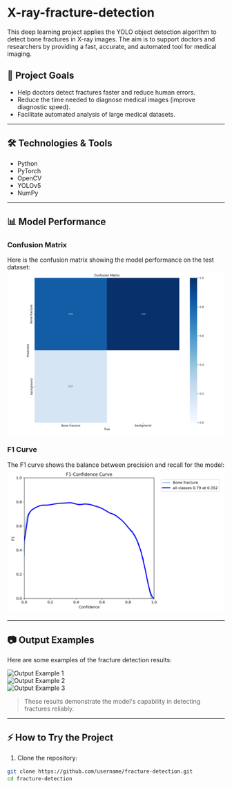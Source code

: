 # X-ray-fracture-detection
This deep learning project applies the YOLO object detection algorithm to detect bone fractures in X-ray images. The aim is to support doctors and researchers by providing a fast, accurate, and automated tool for medical imaging.


## 🎯 Project Goals
- Help doctors detect fractures faster and reduce human errors.  
- Reduce the time needed to diagnose medical images (improve diagnostic speed).  
- Facilitate automated analysis of large medical datasets.  

---

## 🛠️ Technologies & Tools
- Python  
- PyTorch  
- OpenCV  
- YOLOv5  
- NumPy 

---

## 📊 Model Performance

### Confusion Matrix
Here is the confusion matrix showing the model performance on the test dataset:  
![Confusion Matrix](X-ray-fracture-detection/assets/confusion_matrix.png)

### F1 Curve
The F1 curve shows the balance between precision and recall for the model:  
![F1 Curve](X-ray-fracture-detection/assets/F1_curve.png)

---

## 📷 Output Examples
Here are some examples of the fracture detection results:  

![Output Example 1](assets/output1.png)  
![Output Example 2](assets/output2.png)  
![Output Example 3](assets/output3.png)  

> These results demonstrate the model's capability in detecting fractures reliably.

---

## ⚡ How to Try the Project
1. Clone the repository:
```bash
git clone https://github.com/username/fracture-detection.git
cd fracture-detection

